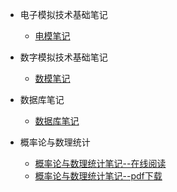 - 电子模拟技术基础笔记
  - [电模笔记](docs/笔记/基础学科/电模笔记/电模笔记.md)

- 数字模拟技术基础笔记
  - [数模笔记](docs/笔记/基础学科/数模笔记/数模笔记.md)

- 数据库笔记
  - [数据库笔记](docs/笔记/基础学科/数据库笔记/数据库笔记.md)

- 概率论与数理统计
  - [概率论与数理统计笔记--在线阅读](docs/笔记/基础学科/概率论与数理统计.md)
  - [概率论与数理统计笔记--pdf下载](docs/笔记/基础学科/概率论与数理统计.pdf)
